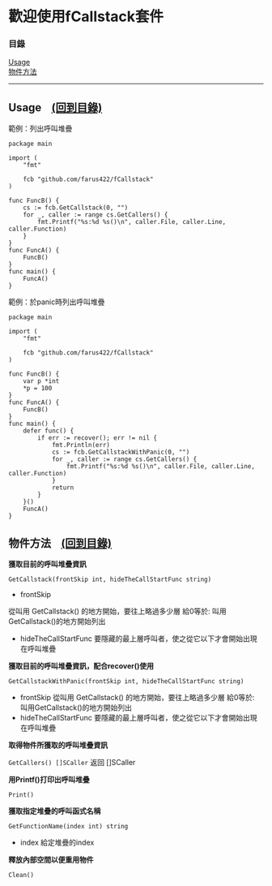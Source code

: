 # 歡迎使用fCallstack套件

### 目錄<span id="目錄"></span>

<a href="#example">Usage</a><br />
<a href="#object">物件方法</a><br />

---------------------------------------------------------

## Usage<span id="example"></span>&nbsp;&nbsp;&nbsp;&nbsp;<a href="#目錄">(回到目錄)</a>
範例：列出呼叫堆疊
```golang
package main

import (
	"fmt"

	fcb "github.com/farus422/fCallstack"
)

func FuncB() {
	cs := fcb.GetCallstack(0, "")
	for _, caller := range cs.GetCallers() {
		fmt.Printf("%s:%d %s()\n", caller.File, caller.Line, caller.Function)
	}
}
func FuncA() {
	FuncB()
}
func main() {
	FuncA()
}
```

範例：於panic時列出呼叫堆疊
```golang
package main

import (
	"fmt"

	fcb "github.com/farus422/fCallstack"
)

func FuncB() {
	var p *int
	*p = 100
}
func FuncA() {
	FuncB()
}
func main() {
	defer func() {
		if err := recover(); err != nil {
			fmt.Println(err)
			cs := fcb.GetCallstackWithPanic(0, "")
			for _, caller := range cs.GetCallers() {
				fmt.Printf("%s:%d %s()\n", caller.File, caller.Line, caller.Function)
			}
			return
		}
	}()
	FuncA()
}
```

## 物件方法<span id="object"></span>&nbsp;&nbsp;&nbsp;&nbsp;<a href="#目錄">(回到目錄)</a>
**獲取目前的呼叫堆疊資訊**

`GetCallstack(frontSkip int, hideTheCallStartFunc string)`
+ frontSkip

從叫用 GetCallstack() 的地方開始，要往上略過多少層
給0等於: 叫用GetCallstack()的地方開始列出
+ hideTheCallStartFunc
 要隱藏的最上層呼叫者，使之從它以下才會開始出現在呼叫堆疊

**獲取目前的呼叫堆疊資訊，配合recover()使用**

`GetCallstackWithPanic(frontSkip int, hideTheCallStartFunc string)`
+ frontSkip
 從叫用 GetCallstack() 的地方開始，要往上略過多少層
 給0等於: 叫用GetCallstack()的地方開始列出
+ hideTheCallStartFunc
 要隱藏的最上層呼叫者，使之從它以下才會開始出現在呼叫堆疊

**取得物件所獲取的呼叫堆疊資訊**

`GetCallers() []SCaller`
返回 []SCaller

**用Printf()打印出呼叫堆疊**

`Print()`

**獲取指定堆疊的呼叫函式名稱**

`GetFunctionName(index int) string`
+ index
給定堆疊的index

**釋放內部空間以便重用物件**

`Clean()`
